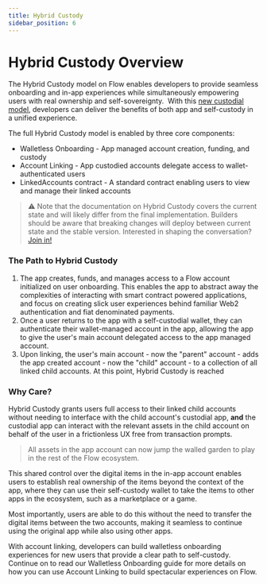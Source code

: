 ```yaml
---
title: Hybrid Custody 
sidebar_position: 6
---
```


# Hybrid Custody Overview

The Hybrid Custody model on Flow enables developers to provide seamless onboarding and in-app experiences while simultaneously empowering users with real ownership and self-sovereignty.  With this [new custodial model](https://forum.onflow.org/t/hybrid-custody/4016), developers can deliver the benefits of both app and self-custody in a unified experience.

The full Hybrid Custody model is enabled by three core components:
- Walletless Onboarding - App managed account creation, funding, and custody
- Account Linking - App custodied accounts delegate access to wallet-authenticated users
- LinkedAccounts contract - A standard contract enabling users to view and manage their linked accounts

> :warning: Note that the documentation on Hybrid Custody covers the current state and will likely differ from the final implementation. Builders should be aware that breaking changes will deploy between current state and the stable version. Interested in shaping the conversation? [Join in!](https://github.com/onflow/flips/pull/72)

### The Path to Hybrid Custody

1. The app creates, funds, and manages access to a Flow account initialized on user onboarding. This enables the app to abstract away the complexities of interacting with smart contract powered applications, and focus on creating slick user experiences behind familiar Web2 authentication and fiat denominated payments.
1. Once a user returns to the app with a self-custodial wallet, they can authenticate their wallet-managed account in the app, allowing the app to give the user's main account delegated access to the app managed account.
1. Upon linking, the user's main account - now the "parent" account - adds the app created account - now the "child" account - to a collection of all linked child accounts. At this point, Hybrid Custody is reached

### Why Care?

Hybrid Custody grants users full access to their linked child accounts without needing to interface with the child account's custodial app, **and** the custodial app can interact with the relevant assets in the child account on behalf of the user in a frictionless UX free from transaction prompts.

> All assets in the app account can now jump the walled garden to play in the rest of the Flow ecosystem.

This shared control over the digital items in the in-app account enables users to establish real ownership of the items beyond the context of the app, where they can use their self-custody wallet to take the items to other apps in the ecosystem, such as a marketplace or a game.

Most importantly, users are able to do this without the need to transfer the digital items between the two accounts, making it seamless to continue using the original app while also using other apps.

With account linking, developers can build walletless onboarding experiences for new users that provide a clear path to self-custody. Continue on to read our Walletless Onboarding guide for more details on how you can use Account Linking to build spectacular experiences on Flow.